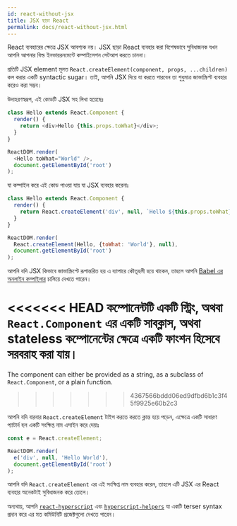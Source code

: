 ```yaml
---
id: react-without-jsx
title: JSX ছাড়া React 
permalink: docs/react-without-jsx.html
---
```


React ব্যবহারের ক্ষেত্রে JSX আবশ্যক নয়। JSX ছাড়া React ব্যবহার করা বিশেষভাবে সুবিধাজনক যখন আপনি আপনার বিল্ড ইনভায়রনমেন্টে কম্পাইলেশন সেটআপ করতে চাননা।

প্রতিটি JSX element মূলত `React.createElement(component, props, ...children)` কল করার একটি syntactic sugar। তাই, আপনি JSX দিয়ে যা করতে পারবেন তা শুধুমাত্র জাভাস্ক্রিপ্ট ব্যবহার করেও করা সম্ভব।

উদাহরণস্বরূপ, এই কোডটি JSX সহ লিখা হয়েছেঃ

```js
class Hello extends React.Component {
  render() {
    return <div>Hello {this.props.toWhat}</div>;
  }
}

ReactDOM.render(
  <Hello toWhat="World" />,
  document.getElementById('root')
);
```

যা কম্পাইল করে এই কোড পাওয়া যায় যা JSX ব্যবহার করেনাঃ

```js
class Hello extends React.Component {
  render() {
    return React.createElement('div', null, `Hello ${this.props.toWhat}`);
  }
}

ReactDOM.render(
  React.createElement(Hello, {toWhat: 'World'}, null),
  document.getElementById('root')
);
```

আপনি যদি JSX কিভাবে জাভাস্ক্রিপ্টে রূপান্তরিত হয় এ ব্যাপারে কৌতূহলী হয়ে থাকেন, তাহলে আপনি [Babel এর অনলাইন কম্পাইলার](babel://jsx-simple-example) চালিয়ে দেখতে পারেন।

<<<<<<< HEAD
কম্পোনেন্টটি একটি স্ট্রিং, অথবা `React.Component` এর একটি সাবক্লাস, অথবা stateless কম্পোনেন্টের ক্ষেত্রে একটি ফাংশন হিসেবে সরবরাহ করা যায়।
=======
The component can either be provided as a string, as a subclass of `React.Component`, or a plain function.
>>>>>>> 4367566bddd06ed9dfbd6b1c3f45f9925e60b2c3

আপনি যদি বারবার `React.createElement` টাইপ করতে করতে ক্লান্ত হয়ে পড়েন, এক্ষেত্রে একটি সাধারণ প্যাটার্ন হল একটি সংক্ষিপ্ত নাম এসাইন করে দেয়াঃ

```js
const e = React.createElement;

ReactDOM.render(
  e('div', null, 'Hello World'),
  document.getElementById('root')
);
```

আপনি যদি `React.createElement` এর এই সংক্ষিপ্ত নাম ব্যবহার করেন, তাহলে এটি JSX এর React ব্যবহার অনেকটাই সুবিধাজনক করে তোলে।

অন্যথায়, আপনি [`react-hyperscript`](https://github.com/mlmorg/react-hyperscript) এবং [`hyperscript-helpers`](https://github.com/ohanhi/hyperscript-helpers) যা একটি terser syntax প্রদান করে এর মত কমিউনিটি প্রজেক্টগুলো দেখতে পারেন।

